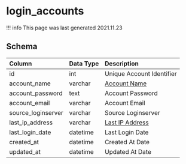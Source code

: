 # login_accounts

!!! info
	This page was last generated 2021.11.23

## Schema
| Column | Data Type | Description |
| :--- | :--- | :--- |
| id | int | Unique Account Identifier |
| account_name | varchar | [Account Name](../../schema/account/account.md) |
| account_password | text | Account Password |
| account_email | varchar | Account Email |
| source_loginserver | varchar | Source Loginserver |
| last_ip_address | varchar | [Last IP Address](../../schema/account/account_ip.md) |
| last_login_date | datetime | Last Login Date |
| created_at | datetime | Created At Date |
| updated_at | datetime | Updated At Date |


